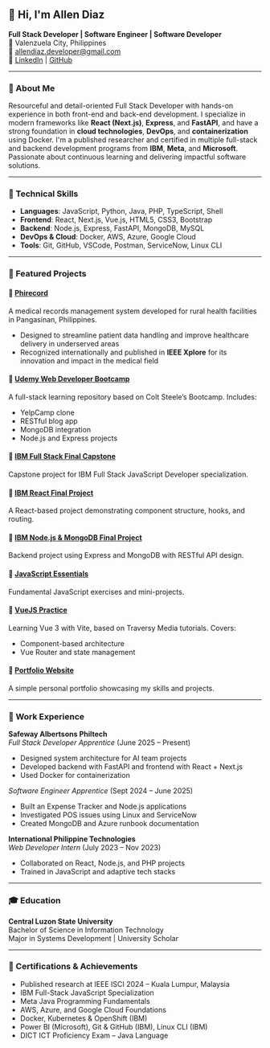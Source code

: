 ## 👋 Hi, I'm Allen Diaz

**Full Stack Developer | Software Engineer | Software Developer**  
📍 Valenzuela City, Philippines  
📧 allendiaz.developer@gmail.com  
🔗 [LinkedIn](https://www.linkedin.com/in/allen-diaz-525071258/) | [GitHub](https://github.com/AllenDiaz)

---

### 🚀 About Me

Resourceful and detail-oriented Full Stack Developer with hands-on experience in both front-end and back-end development. I specialize in modern frameworks like **React (Next.js)**, **Express**, and **FastAPI**, and have a strong foundation in **cloud technologies**, **DevOps**, and **containerization** using Docker. I'm a published researcher and certified in multiple full-stack and backend development programs from **IBM**, **Meta**, and **Microsoft**. Passionate about continuous learning and delivering impactful software solutions.

---

### 🧠 Technical Skills

- **Languages**: JavaScript, Python, Java, PHP, TypeScript, Shell
- **Frontend**: React, Next.js, Vue.js, HTML5, CSS3, Bootstrap
- **Backend**: Node.js, Express, FastAPI, MongoDB, MySQL
- **DevOps & Cloud**: Docker, AWS, Azure, Google Cloud
- **Tools**: Git, GitHub, VSCode, Postman, ServiceNow, Linux CLI

---

### 📂 Featured Projects

#### 🔹 [Phirecord](https://github.com/AllenDiaz/Phirecord)
A medical records management system developed for rural health facilities in Pangasinan, Philippines.  
- Designed to streamline patient data handling and improve healthcare delivery in underserved areas  
- Recognized internationally and published in **IEEE Xplore** for its innovation and impact in the medical field

#### 🔹 [Udemy Web Developer Bootcamp](https://github.com/AllenDiaz/Udemy-Web-Developer-Bootcamp)
A full-stack learning repository based on Colt Steele’s Bootcamp. Includes:
- YelpCamp clone
- RESTful blog app
- MongoDB integration
- Node.js and Express projects

#### 🔹 [IBM Full Stack Final Capstone](https://github.com/AllenDiaz/ibm-full-stack-javascript-developer-final-capstone)
Capstone project for IBM Full Stack JavaScript Developer specialization.

#### 🔹 [IBM React Final Project](https://github.com/AllenDiaz/ibm-react-final-project)
A React-based project demonstrating component structure, hooks, and routing.

#### 🔹 [IBM Node.js & MongoDB Final Project](https://github.com/AllenDiaz/IBM-NodeJS-and-MongoDB-Final-Project)
Backend project using Express and MongoDB with RESTful API design.

#### 🔹 [JavaScript Essentials](https://github.com/AllenDiaz/ibm-javascript-programming-essentials)
Fundamental JavaScript exercises and mini-projects.

#### 🔹 [VueJS Practice](https://github.com/AllenDiaz/vuejs)
Learning Vue 3 with Vite, based on Traversy Media tutorials. Covers:
- Component-based architecture
- Vue Router and state management

#### 🔹 [Portfolio Website](https://github.com/AllenDiaz/Porfolio)
A simple personal portfolio showcasing my skills and projects.

---

### 🏢 Work Experience

**Safeway Albertsons Philtech**  
*Full Stack Developer Apprentice* (June 2025 – Present)  
- Designed system architecture for AI team projects  
- Developed backend with FastAPI and frontend with React + Next.js  
- Used Docker for containerization

*Software Engineer Apprentice* (Sept 2024 – June 2025)  
- Built an Expense Tracker and Node.js applications  
- Investigated POS issues using Linux and ServiceNow  
- Created MongoDB and Azure runbook documentation

**International Philippine Technologies**  
*Web Developer Intern* (July 2023 – Nov 2023)  
- Collaborated on React, Node.js, and PHP projects  
- Trained in JavaScript and adaptive tech stacks

---

### 🎓 Education

**Central Luzon State University**  
Bachelor of Science in Information Technology  
Major in Systems Development | University Scholar

---

### 🏅 Certifications & Achievements

- Published research at IEEE ISCI 2024 – Kuala Lumpur, Malaysia  
- IBM Full-Stack JavaScript Specialization  
- Meta Java Programming Fundamentals  
- AWS, Azure, and Google Cloud Foundations  
- Docker, Kubernetes & OpenShift (IBM)  
- Power BI (Microsoft), Git & GitHub (IBM), Linux CLI (IBM)  
- DICT ICT Proficiency Exam – Java Language
